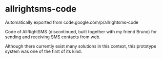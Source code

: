 # allrightsms-code
Automatically exported from code.google.com/p/allrightsms-code

Code of AllRightSMS (discontinued, built together with my friend Bruno) for sending and receiving SMS contacts from web.

Although there currently exist many solutions in this context, this prototype system was one of the first of its kind.
